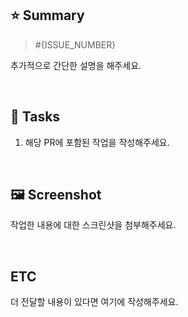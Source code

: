 ## ⭐ Summary

> #{ISSUE_NUMBER}

추가적으로 간단한 설명을 해주세요.

<br>

## 📌 Tasks

1. 해당 PR에 포함된 작업을 작성해주세요.

<br>

## 🖼️ Screenshot

작업한 내용에 대한 스크린샷을 첨부해주세요.

<br>

## ETC

더 전달할 내용이 있다면 여기에 작성해주세요.
